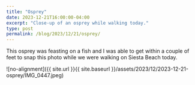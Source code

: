 ```yaml
---
title: "Osprey"
date: 2023-12-21T16:00:00-04:00
excerpt: "Close-up of an osprey while walking today."
type: post
permalink: /blog/2023/12/21/osprey/
---
```

This osprey was feasting on a fish and I was able to get within a couple of feet to snap this photo while we were walking on Siesta Beach today.

![no-alignment]({{ site.url }}{{ site.baseurl }}/assets/2023/12/2023-12-21-osprey/IMG_0447.jpeg)